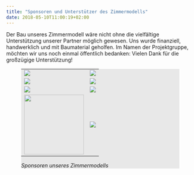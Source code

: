 ```yaml
---
title: "Sponsoren und Unterstützer des Zimmermodells"
date: 2018-05-10T11:00:19+02:00
---
```


Der Bau unseres Zimmermodell wäre nicht ohne die vielfältige Unterstützung unserer Partner möglich gewesen. Uns wurde finanziell, handwerklich und mit Baumaterial geholfen. Im Namen der Projektgruppe, möchten wir uns noch einmal öffentlich bedanken:
Vielen Dank für die großzügige Unterstützung!

<figure style="background-color:#E8E8E8;">
<table>
 <tr>
  <td><a href="http://dgj.eu"><img src="/aktuelles/2018-05-10_Sponsoren_Zimmermodell/dgj_logo.svg" /></a</td><td><a href="https://iba.heidelberg.de/"><img src="/aktuelles/2018-05-10_Sponsoren_Zimmermodell/iba_logo.svg" /></a></td>
 </tr>
 <tr>
  <td><a href="https://www.stura.uni-heidelberg.de/"><img src="/aktuelles/2018-05-10_Sponsoren_Zimmermodell/stura_logo.svg" /></a></td><td style="vertical-align:middle;"><a href="https://sponsort.de/home"><img src="/aktuelles/2018-05-10_Sponsoren_Zimmermodell/sponsort_logo.svg" /></a></td>
 </tr>
 <tr>
  <td  style="vertical-align:middle;" ><a href="https://www.interpane.com/"><img src="/aktuelles/2018-05-10_Sponsoren_Zimmermodell/interpane_logo.svg" /></a></td><td><a href="https://www.schueco.com/web2/com"><img src="/aktuelles/2018-05-10_Sponsoren_Zimmermodell/schueco_logo.svg" /></a></td>
 </tr>
<tr>
  <td style="text-align:center;"><a href="https://www.pabst-metallbau.de/"><img src="/aktuelles/2018-05-10_Sponsoren_Zimmermodell/pabst_logo.svg" style="height:10em" /></a></td><td style="vertical-align:middle;"><a href="https://www.nora.com/global/en"><img src="/aktuelles/2018-05-10_Sponsoren_Zimmermodell/nora_logo.svg" /></a></td>
 </tr> 
</table>
<figcaption><cite>Sponsoren unseres Zimmermodells</cite></figcaption>
</figure>